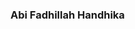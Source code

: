 ### Abi Fadhillah Handhika

<!--
**abifadhillah/abifadhillah** is a ✨ _special_ ✨ repository because its `README.md` (this file) appears on your GitHub profile.

Hi, I'm Abi Fadhillah Handhika. I live in Tangerang, Indonesia. I'm a Fullstack Web Developer and i used to develop my project with PHP (Codeigniter). also i'm a tech enthusiast.

## Github Performance Overall

<img align="center" alt="Abi FH. Github Stats" src="https://github-readme-stats.vercel.app/api?username=abifadhillah&show_icons=true" />
<img align="center" alt="Abi FH. Language Stats" src="https://github-readme-stats.vercel.app/api/top-langs/?username=abifadhillah&layout=compact" />

